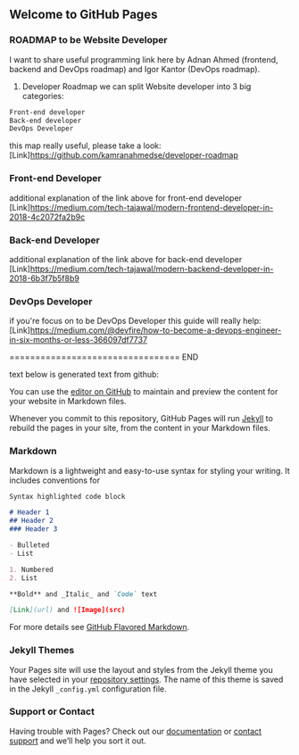 ## Welcome to GitHub Pages

### ROADMAP to be Website Developer

I want to share useful programming link here by Adnan Ahmed (frontend, backend and DevOps roadmap) and Igor Kantor (DevOps roadmap). 

1) Developer Roadmap
we can split Website developer into 3 big categories:
```markdown
Front-end developer
Back-end developer
DevOps Developer
```
this map really useful, please take a look:
[Link]https://github.com/kamranahmedse/developer-roadmap

### Front-end Developer
additional explanation of the link above for front-end developer
[Link]https://medium.com/tech-tajawal/modern-frontend-developer-in-2018-4c2072fa2b9c

### Back-end Developer
additional explanation of the link above for back-end developer
[Link]https://medium.com/tech-tajawal/modern-backend-developer-in-2018-6b3f7b5f8b9

### DevOps Developer
if you're focus on to be DevOps Developer this guide will really help:
[Link]https://medium.com/@devfire/how-to-become-a-devops-engineer-in-six-months-or-less-366097df7737


=================================
END

text below is generated text from github:

You can use the [editor on GitHub](https://github.com/pranotobudi/pranotobudi.github.io/edit/master/index.md) to maintain and preview the content for your website in Markdown files.

Whenever you commit to this repository, GitHub Pages will run [Jekyll](https://jekyllrb.com/) to rebuild the pages in your site, from the content in your Markdown files.

### Markdown

Markdown is a lightweight and easy-to-use syntax for styling your writing. It includes conventions for

```markdown
Syntax highlighted code block

# Header 1
## Header 2
### Header 3

- Bulleted
- List

1. Numbered
2. List

**Bold** and _Italic_ and `Code` text

[Link](url) and ![Image](src)
```

For more details see [GitHub Flavored Markdown](https://guides.github.com/features/mastering-markdown/).

### Jekyll Themes

Your Pages site will use the layout and styles from the Jekyll theme you have selected in your [repository settings](https://github.com/pranotobudi/pranotobudi.github.io/settings). The name of this theme is saved in the Jekyll `_config.yml` configuration file.

### Support or Contact

Having trouble with Pages? Check out our [documentation](https://help.github.com/categories/github-pages-basics/) or [contact support](https://github.com/contact) and we’ll help you sort it out.
